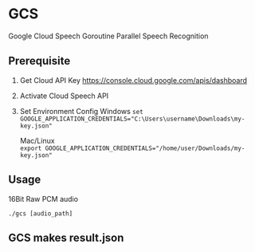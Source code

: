 # GCS
Google Cloud Speech
Goroutine Parallel Speech Recognition
## Prerequisite 
1. Get Cloud API Key
https://console.cloud.google.com/apis/dashboard 
2. Activate Cloud Speech API
3. Set Environment Config
    Windows
 `set GOOGLE_APPLICATION_CREDENTIALS="C:\Users\username\Downloads\my-key.json"`

    Mac/Linux    
 `export GOOGLE_APPLICATION_CREDENTIALS="/home/user/Downloads/my-key.json"`

## Usage
16Bit Raw PCM audio

`./gcs [audio_path] `

## GCS makes result.json
